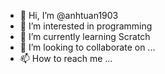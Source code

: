 - 👋 Hi, I’m @anhtuan1903
- 👀 I’m interested in programming
- 🌱 I’m currently learning Scratch
- 💞️ I’m looking to collaborate on ...
- 📫 How to reach me ...

<!---
anhtuan1903/anhtuan1903 is a ✨ special ✨ repository because its `README.md` (this file) appears on your GitHub profile.
You can click the Preview link to take a look at your changes.
--->
